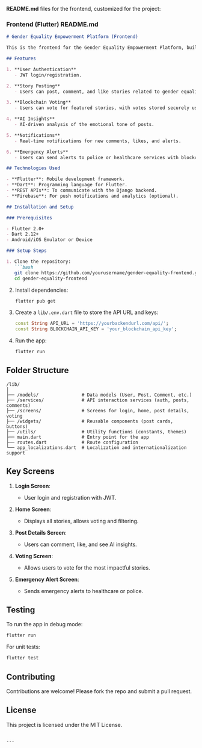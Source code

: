  **README.md** files for the frontend, customized for the project: 



### **Frontend (Flutter) README.md**

```markdown
# Gender Equality Empowerment Platform (Frontend)

This is the frontend for the Gender Equality Empowerment Platform, built with Flutter. The app allows users to post stories, vote for impactful posts, and send emergency alerts.

## Features

1. **User Authentication**
   - JWT login/registration.

2. **Story Posting**
   - Users can post, comment, and like stories related to gender equality.

3. **Blockchain Voting**
   - Users can vote for featured stories, with votes stored securely using blockchain.

4. **AI Insights**
   - AI-driven analysis of the emotional tone of posts.

5. **Notifications**
   - Real-time notifications for new comments, likes, and alerts.

6. **Emergency Alerts**
   - Users can send alerts to police or healthcare services with blockchain-verified data.

## Technologies Used

- **Flutter**: Mobile development framework.
- **Dart**: Programming language for Flutter.
- **REST APIs**: To communicate with the Django backend.
- **Firebase**: For push notifications and analytics (optional).

## Installation and Setup

### Prerequisites

- Flutter 2.0+
- Dart 2.12+
- Android/iOS Emulator or Device

### Setup Steps

1. Clone the repository:
   ```bash
   git clone https://github.com/yourusername/gender-equality-frontend.git
   cd gender-equality-frontend
   ```

2. Install dependencies:
   ```bash
   flutter pub get
   ```

3. Create a `lib/.env.dart` file to store the API URL and keys:
   ```dart
   const String API_URL = 'https://yourbackendurl.com/api/';
   const String BLOCKCHAIN_API_KEY = 'your_blockchain_api_key';
   ```

4. Run the app:
   ```bash
   flutter run
   ```

## Folder Structure

```
/lib/
│
├── /models/                # Data models (User, Post, Comment, etc.)
├── /services/              # API interaction services (auth, posts, comments)
├── /screens/               # Screens for login, home, post details, voting
├── /widgets/               # Reusable components (post cards, buttons)
├── /utils/                 # Utility functions (constants, themes)
├── main.dart               # Entry point for the app
├── routes.dart             # Route configuration
└── app_localizations.dart  # Localization and internationalization support
```

## Key Screens

1. **Login Screen**:
   - User login and registration with JWT.

2. **Home Screen**:
   - Displays all stories, allows voting and filtering.

3. **Post Details Screen**:
   - Users can comment, like, and see AI insights.

4. **Voting Screen**:
   - Allows users to vote for the most impactful stories.

5. **Emergency Alert Screen**:
   - Sends emergency alerts to healthcare or police.

## Testing

To run the app in debug mode:
```bash
flutter run
```

For unit tests:
```bash
flutter test
```

## Contributing

Contributions are welcome! Please fork the repo and submit a pull request.

## License

This project is licensed under the MIT License.
```

---
